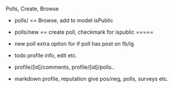 Polls, Create, Browse
- polls/ == Browse, add to model isPublic 
- polls/new == create poll, checkmark for ispublic =====
- new poll extra option for if poll has post on fb/ig

- todo profile info, edit etc.
 - profile/[id]/comments, profile/[id]/polls..
- markdown profile, reputation give pos/neg, polls, surveys etc.